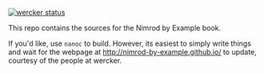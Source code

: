 [![wercker status](https://app.wercker.com/status/cdb37877b88a0ac09b1bddb135aaf246/m "wercker status")](https://app.wercker.com/project/bykey/cdb37877b88a0ac09b1bddb135aaf246)

This repo contains the sources for the Nimrod by Example book.

If you'd like, use `nanoc` to build. However, its easiest to simply write things and wait for the webpage at http://nimrod-by-example.github.io/ to update, courtesy of the people at wercker.
